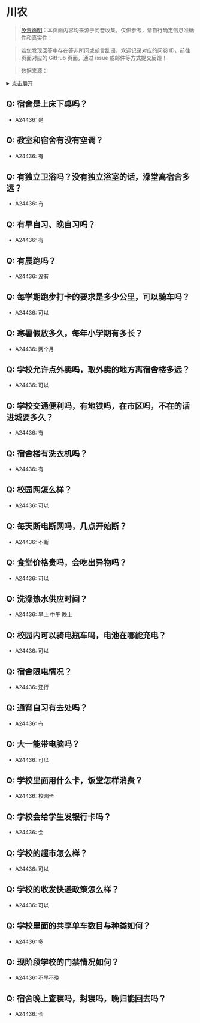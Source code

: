 # 川农

> [免责声明](https://colleges.chat/#_3)：本页面内容均来源于问卷收集，仅供参考，请自行确定信息准确性和真实性！

> 若您发现回答中存在答非所问或胡言乱语，欢迎记录对应的问卷 ID，前往页面对应的 GitHub 页面，通过 issue 或邮件等方式提交反馈！

> 数据来源：

<details><summary>点击展开</summary>
<ul>
<li>A24436: 匿名 (2024 年 06 月)</li>
</ul>
</details>

## Q: 宿舍是上床下桌吗？

- A24436: 是

## Q: 教室和宿舍有没有空调？

- A24436: 有

## Q: 有独立卫浴吗？没有独立浴室的话，澡堂离宿舍多远？

- A24436: 有

## Q: 有早自习、晚自习吗？

- A24436: 有

## Q: 有晨跑吗？

- A24436: 没有

## Q: 每学期跑步打卡的要求是多少公里，可以骑车吗？

- A24436: 可以

## Q: 寒暑假放多久，每年小学期有多长？

- A24436: 两个月

## Q: 学校允许点外卖吗，取外卖的地方离宿舍楼多远？

- A24436: 可以

## Q: 学校交通便利吗，有地铁吗，在市区吗，不在的话进城要多久？

- A24436: 有

## Q: 宿舍楼有洗衣机吗？

- A24436: 有

## Q: 校园网怎么样？

- A24436: 可以

## Q: 每天断电断网吗，几点开始断？

- A24436: 不断

## Q: 食堂价格贵吗，会吃出异物吗？

- A24436: 可以

## Q: 洗澡热水供应时间？

- A24436: 早上 中午 晚上

## Q: 校园内可以骑电瓶车吗，电池在哪能充电？

- A24436: 可以

## Q: 宿舍限电情况？

- A24436: 还行

## Q: 通宵自习有去处吗？

- A24436: 有

## Q: 大一能带电脑吗？

- A24436: 可以

## Q: 学校里面用什么卡，饭堂怎样消费？

- A24436: 校园卡

## Q: 学校会给学生发银行卡吗？

- A24436: 会

## Q: 学校的超市怎么样？

- A24436: 可以

## Q: 学校的收发快递政策怎么样？

- A24436: 可以

## Q: 学校里面的共享单车数目与种类如何？

- A24436: 多

## Q: 现阶段学校的门禁情况如何？

- A24436: 不早不晚

## Q: 宿舍晚上查寝吗，封寝吗，晚归能回去吗？

- A24436: 会

